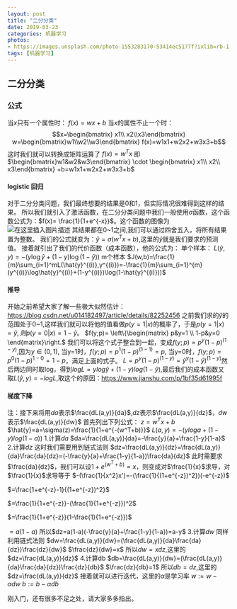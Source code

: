 ```yaml
---
layout: post
title: "二分分类"
date: 2019-03-23
categories: 机器学习
photos:
- https://images.unsplash.com/photo-1553283170-53414ec5177f?ixlib=rb-1.2.1&ixid=eyJhcHBfaWQiOjEyMDd9&auto=format&fit=crop&w=500&q=60
tags: [机器学习]
---
```

## 二分分类
### 公式
当$x$只有一个属性时：
$f(x)=wx+b$
当$x$的属性不止一个时：
$$x=\begin{bmatrix} x1\\ x2\\x3\end{bmatrix}  
w=\begin{bmatrix}w1\\w2\\w3\end{bmatrix}  
f(x)=w1x1+w2x2+w3x3+b$$
这时我们就可以转换成矩阵运算了
$f(x)=w^Tx$
即
$\begin{bmatrix}w1&w2&w3\end{bmatrix} \cdot \begin{bmatrix} x1\\ x2\\ x3\end{bmatrix} +b=w1x1+w2x2+w3x3+b$


#### logistic 回归
对于二分分类问题，我们最终想要的结果是0和1，但实际情况很难得到这样的结果。
所以我们就引入了激活函数，在二分分类问题中我们一般使用$\sigma$函数，这个函数公式为：$f(x)= \frac{1}{1+e^{-x}}$。这个函数的图像为
![在这里插入图片描述](https://imgconvert.csdnimg.cn/aHR0cHM6Ly90aW1nc2EuYmFpZHUuY29tL3RpbWc?x-oss-process=image/format,png)
其结果都在0~1之间,我们可以通过四舍五入，将所有结果置为整数。
我们的公式就变为：$\hat{y}=\sigma(w^Tx+b)$,这里的$\hat{y}$就是我们要求的预测值。
接着就引出了我们的代价函数（成本函数），他的公式为：
单个样本：
$L(\hat{y},y)=-(y\log{\hat{y}}+(1-y)\log({1-\hat{y})})$
m个样本
$J(w,b)=\frac{1}{m}\sum_{i=1}^mL(\hat{y}^{(i)},y^{(i)})=-\frac{1}{m}\sum_{i=1}^{m}(y^{(i)}\log\hat{y}^{(i)}+(1-y^{(i)})\log(1-\hat{y}^{(i)}))$
#### 推导
开始之前希望大家了解一些极大似然估计：https://blog.csdn.net/u014182497/article/details/82252456
之前我们求的$\hat{y}$的范围处于0~1,这样我们就可以将他的值看做$p(y=1|x)$的概率了，于是$p(y=1|x)=\hat{y},则p(y=0|x)=1-\hat{y}$。
$f(y;p)= \left\{\begin{matrix}
 p&y=1 \\ 
 1-p&y=0 
\end{matrix}\right.$
我们可以将这个式子整合到一起，变成$f(y;p)=p^y(1-p)^{(1-y)}$,因为$y\in(0,1)$,
当y=1时，$f(y;p)=p^1(1-p)^{(1-1)}=p$,
当y=0时，$f(y;p)=p^0(1-p)^{1-0}=1-p$，满足上面的式子。
$L=p^y(1-p)^{(1-y)}=\hat{y}^y(1-\hat{y})^{(1-y)}$然后两边同时取log，得到$logL=ylog\hat{y}+(1-y)log(1-\hat{y})$,最后我们的成本函数又取$L(\hat{y},y)=-logL$,取这个的原因：https://www.jianshu.com/p/1bf35d61995f
#### 梯度下降
注：接下来将用$da$表示$\frac{dL(a,y)}{da}$,$dz$表示$\frac{dL(a,y)}{dz}$，$dw$表示$\frac{dL(a,y)}{dw}$
首先列出下列公式：
$z=w^Tx+b$
$\hat{y}=a=\sigma(z)=\frac{1}{1+e^{-(w^T+b)}}$
$L(a,y)=-(yloga+(1-y)log(1-a))$
1.计算$da$
$da=\frac{dL(a,y)}{da}=-\frac{y}{a}+\frac{1-y}{1-a}$
2.计算$dz$
这时我们需要用到链式法则
$dz=\frac{dL(a,y)}{dz}=\frac{dL(a,y)}{da}\frac{da}{dz}=(-\frac{y}{a}+\frac{1-y}{1-a})\frac{da}{dz}$
此时需要求$\frac{da}{dz}$，我们可以设$1+e^{(w^T+b)}=x$，则变成对$\frac{1}{x}$求导，对$\frac{1}{x}$求导等于
$-(\frac{1}{x^2}x')=-(\frac{1}{(1+e^{-z})^2})(-e^{-z})$

$=\frac{1+e^{-z}-1}{(1+e^{-z})^2}$

$=\frac{1}{1+e^{-z}}-(\frac{1}{1+e^{-z}})^2$

$=\frac{1}{1+e^{-z}}(1-\frac{1}{1+e^{-z}})$

$=a(1-a)$
所以$dz=a(1-a)(-\frac{y}{a}+\frac{1-y}{1-a})=a-y$
3.计算$dw$
同样利用链式法则
$dw=\frac{dL(a,y)}{dw}=(\frac{dL(a,y)}{da}\frac{da}{dz})\frac{dz}{dw}$
$\frac{dz}{dw}=x$
所以$dw=xdz$,这里的$dz=\frac{dL(a,y)}{dz}$
4.计算db
$db=\frac{dL(a,y)}{dw}=(\frac{dL(a,y)}{da}\frac{da}{dz})\frac{dz}{db}$
$\frac{dz}{db}=1$
所以$db=dz$,这里的$dz=\frac{dL(a,y)}{dz}$
接着就可以进行迭代，这里的$\alpha$是学习率
$w:=w-\alpha dw$
$b:=b-\alpha db$

刚入门，还有很多不足之处，请大家多多指出。
